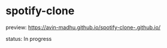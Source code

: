 # spotify-clone

preview: https://avin-madhu.github.io/spotify-clone-.github.io/

status: In progress
